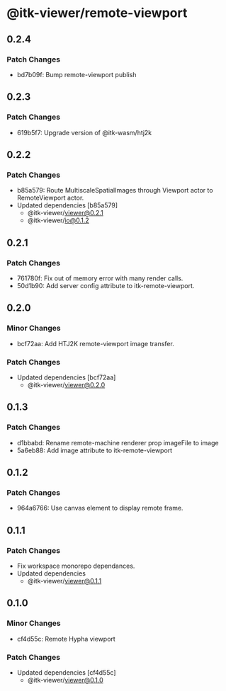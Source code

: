# @itk-viewer/remote-viewport

## 0.2.4

### Patch Changes

- bd7b09f: Bump remote-viewport publish

## 0.2.3

### Patch Changes

- 619b5f7: Upgrade version of @itk-wasm/htj2k

## 0.2.2

### Patch Changes

- b85a579: Route MultiscaleSpatialImages through Viewport actor to RemoteViewport actor.
- Updated dependencies [b85a579]
  - @itk-viewer/viewer@0.2.1
  - @itk-viewer/io@0.1.2

## 0.2.1

### Patch Changes

- 761780f: Fix out of memory error with many render calls.
- 50d1b90: Add server config attribute to itk-remote-viewport.

## 0.2.0

### Minor Changes

- bcf72aa: Add HTJ2K remote-viewport image transfer.

### Patch Changes

- Updated dependencies [bcf72aa]
  - @itk-viewer/viewer@0.2.0

## 0.1.3

### Patch Changes

- d1bbabd: Rename remote-machine renderer prop imageFile to image
- 5a6eb88: Add image attribute to itk-remote-viewport

## 0.1.2

### Patch Changes

- 964a6766: Use canvas element to display remote frame.

## 0.1.1

### Patch Changes

- Fix workspace monorepo dependances.
- Updated dependencies
  - @itk-viewer/viewer@0.1.1

## 0.1.0

### Minor Changes

- cf4d55c: Remote Hypha viewport

### Patch Changes

- Updated dependencies [cf4d55c]
  - @itk-viewer/viewer@0.1.0
